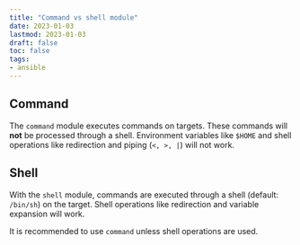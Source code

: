 ```yaml
---
title: "Command vs shell module"
date: 2023-01-03
lastmod: 2023-01-03
draft: false
toc: false
tags:
- ansible
---
```


## Command

The `command` module executes commands on targets. These commands will **not** be
processed through a shell. Environment variables like `$HOME` and shell operations like
redirection and piping (`<, >, |`) will not work.

## Shell

With the `shell` module, commands are executed through a shell (default: `/bin/sh`) on
the target. Shell operations like redirection and variable expansion will work.

It is recommended to use `command` unless shell operations are used.
